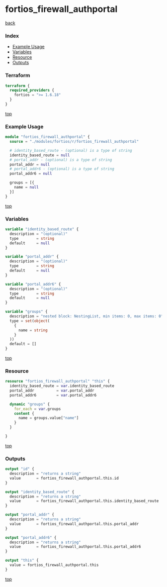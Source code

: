 # fortios_firewall_authportal

[back](../fortios.md)

### Index

- [Example Usage](#example-usage)
- [Variables](#variables)
- [Resource](#resource)
- [Outputs](#outputs)

### Terraform

```terraform
terraform {
  required_providers {
    fortios = ">= 1.6.18"
  }
}
```

[top](#index)

### Example Usage

```terraform
module "fortios_firewall_authportal" {
  source = "./modules/fortios/r/fortios_firewall_authportal"

  # identity_based_route - (optional) is a type of string
  identity_based_route = null
  # portal_addr - (optional) is a type of string
  portal_addr = null
  # portal_addr6 - (optional) is a type of string
  portal_addr6 = null

  groups = [{
    name = null
  }]
}
```

[top](#index)

### Variables

```terraform
variable "identity_based_route" {
  description = "(optional)"
  type        = string
  default     = null
}

variable "portal_addr" {
  description = "(optional)"
  type        = string
  default     = null
}

variable "portal_addr6" {
  description = "(optional)"
  type        = string
  default     = null
}

variable "groups" {
  description = "nested block: NestingList, min items: 0, max items: 0"
  type = set(object(
    {
      name = string
    }
  ))
  default = []
}
```

[top](#index)

### Resource

```terraform
resource "fortios_firewall_authportal" "this" {
  identity_based_route = var.identity_based_route
  portal_addr          = var.portal_addr
  portal_addr6         = var.portal_addr6

  dynamic "groups" {
    for_each = var.groups
    content {
      name = groups.value["name"]
    }
  }

}
```

[top](#index)

### Outputs

```terraform
output "id" {
  description = "returns a string"
  value       = fortios_firewall_authportal.this.id
}

output "identity_based_route" {
  description = "returns a string"
  value       = fortios_firewall_authportal.this.identity_based_route
}

output "portal_addr" {
  description = "returns a string"
  value       = fortios_firewall_authportal.this.portal_addr
}

output "portal_addr6" {
  description = "returns a string"
  value       = fortios_firewall_authportal.this.portal_addr6
}

output "this" {
  value = fortios_firewall_authportal.this
}
```

[top](#index)